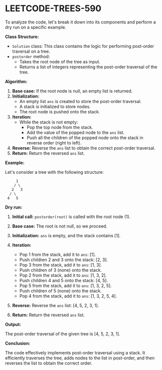 # LEETCODE-TREES-590
To analyze the code, let's break it down into its components and perform a dry run on a specific example.

**Class Structure:**

- `Solution` class: This class contains the logic for performing post-order traversal on a tree.
- `postorder` method:
  - Takes the root node of the tree as input.
  - Returns a list of integers representing the post-order traversal of the tree.

**Algorithm:**

1. **Base case:** If the root node is null, an empty list is returned.
2. **Initialization:**
   - An empty list `ans` is created to store the post-order traversal.
   - A stack is initialized to store nodes.
   - The root node is pushed onto the stack.
3. **Iteration:**
   - While the stack is not empty:
     - Pop the top node from the stack.
     - Add the value of the popped node to the `ans` list.
     - Push all the children of the popped node onto the stack in reverse order (right to left).
4. **Reverse:** Reverse the `ans` list to obtain the correct post-order traversal.
5. **Return:** Return the reversed `ans` list.

**Example:**

Let's consider a tree with the following structure:

```
     1
    / \
   2   3
  / \
 4   5
```

**Dry run:**

1. **Initial call:** `postorder(root)` is called with the root node (1).
2. **Base case:** The root is not null, so we proceed.
3. **Initialization:** `ans` is empty, and the stack contains [1].
4. **Iteration:**
   - Pop 1 from the stack, add it to `ans`: [1].
   - Push children 2 and 3 onto the stack: [2, 3].
   - Pop 3 from the stack, add it to `ans`: [1, 3].
   - Push children of 3 (none) onto the stack.
   - Pop 2 from the stack, add it to `ans`: [1, 3, 2].
   - Push children 4 and 5 onto the stack: [4, 5].
   - Pop 5 from the stack, add it to `ans`: [1, 3, 2, 5].
   - Push children of 5 (none) onto the stack.
   - Pop 4 from the stack, add it to `ans`: [1, 3, 2, 5, 4].

5. **Reverse:** Reverse the `ans` list: [4, 5, 2, 3, 1].

6. **Return:** Return the reversed `ans` list.

**Output:**

The post-order traversal of the given tree is [4, 5, 2, 3, 1].

**Conclusion:**

The code effectively implements post-order traversal using a stack. It efficiently traverses the tree, adds nodes to the list in post-order, and then reverses the list to obtain the correct order.
